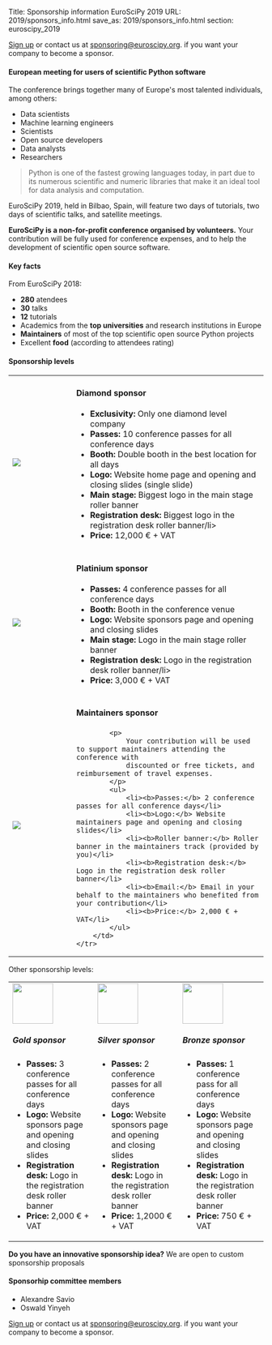 Title: Sponsorship information EuroSciPy 2019
URL: 2019/sponsors_info.html
save_as: 2019/sponsors_info.html
section: euroscipy_2019

[Sign up](https://forms.gle/1FHPEqybSgJjakbp8) or contact us at <a href=mailto:sponsoring@euroscipy.org>sponsoring@euroscipy.org</a>.
if you want your company to become a sponsor.

#### European meeting for users of scientific Python software

The conference brings together many of Europe's most talented individuals, among others:

- Data scientists
- Machine learning engineers
- Scientists
- Open source developers
- Data analysts
- Researchers

> Python is one of the fastest growing languages today, in part due to its numerous scientific
> and numeric libraries that make it an ideal tool for data analysis and computation.

EuroSciPy 2019, held in Bilbao, Spain, will feature two days of tutorials,
two days of scientific talks, and satellite meetings.

**EuroSciPy is a non-for-profit conference organised by volunteers.** Your contribution will be
fully used for conference expenses, and to help the development of scientific open source software.

#### Key facts

From EuroSciPy 2018:

- **280** atendees
- **30** talks
- **12** tutorials
- Academics from the **top universities** and research institutions in Europe
- **Maintainers** of most of the top scientific open source Python projects
- Excellent **food** (according to attendees rating)

#### Sponsorship levels

<table style="table-layout:fixed">
    <tr>
        <td style="width: 25%;">
            <img src="../static/2019/sponsors/levels/diamond.jpg">
        </td>
        <td style="width: 75%;">
            <h4>Diamond sponsor</h4>
            <ul>
                <li><b>Exclusivity:</b> Only one diamond level company</li>
                <li><b>Passes:</b> 10 conference passes for all conference days</li>
                <li><b>Booth:</b> Double booth in the best location for all days</li>
                <li><b>Logo:</b> Website home page and opening and closing slides (single slide)</li>
                <li><b>Main stage:</b> Biggest logo in the main stage roller banner</li>
                <li><b>Registration desk:</b> Biggest logo in the registration desk roller banner/li>
                <li><b>Price:</b> 12,000 € + VAT</li>
            </ul>
        </td>
    </tr>
    <tr>
        <td style="width: 25%;">
            <img src="../static/2019/sponsors/levels/platinium.jpg">
        </td>
        <td style="width: 75%;">
            <h4>Platinium sponsor</h4>
            <ul>
                <li><b>Passes:</b> 4 conference passes for all conference days</li>
                <li><b>Booth:</b> Booth in the conference venue</li>
                <li><b>Logo:</b> Website sponsors page and opening and closing slides</li>
                <li><b>Main stage:</b> Logo in the main stage roller banner</li>
                <li><b>Registration desk:</b> Logo in the registration desk roller banner/li>
                <li><b>Price:</b> 3,000 € + VAT</li>
            </ul>
        </td>
    </tr>
    <tr>
        <td style="width: 25%;">
            <img src="../static/2019/sponsors/levels/maintainers.png">
        </td>
        <td style="width: 75%;">
            <h4>Maintainers sponsor</h4>

            <p>
                Your contribution will be used to support maintainers attending the conference with
                discounted or free tickets, and reimbursement of travel expenses.
            </p>
            <ul>
                <li><b>Passes:</b> 2 conference passes for all conference days</li>
                <li><b>Logo:</b> Website maintainers page and opening and closing slides</li>
                <li><b>Roller banner:</b> Roller banner in the maintainers track (provided by you)</li>
                <li><b>Registration desk:</b> Logo in the registration desk roller banner</li>
                <li><b>Email:</b> Email in your behalf to the maintainers who benefited from your contribution</li>
                <li><b>Price:</b> 2,000 € + VAT</li>
            </ul>
        </td>
    </tr>
</table>

Other sponsorship levels:

<table style="table-layout:fixed">
    <tr>
        <td style="width: 33%;">
            <img src="../static/2019/sponsors/levels/gold.jpg" style="width: 80px;"/>
            <h5>Gold sponsor</h5>
            <ul>
                <li><b>Passes:</b> 3 conference passes for all conference days</li>
                <li><b>Logo:</b> Website sponsors page and opening and closing slides</li>
                <li><b>Registration desk:</b> Logo in the registration desk roller banner</li>
                <li><b>Price:</b> 2,000 € + VAT</li>
            </ul>
        </td>
        <td style="width: 33%;">
            <img src="../static/2019/sponsors/levels/silver.jpg" style="width: 80px;"/>
            <h5>Silver sponsor</h5>
            <ul>
                <li><b>Passes:</b> 2 conference passes for all conference days</li>
                <li><b>Logo:</b> Website sponsors page and opening and closing slides</li>
                <li><b>Registration desk:</b> Logo in the registration desk roller banner</li>
                <li><b>Price:</b> 1,2000 € + VAT</li>
            </ul>
        </td>
        <td style="width: 33%;">
            <img src="../static/2019/sponsors/levels/bronze.jpg" style="width: 80px;"/>
            <h5>Bronze sponsor</h5>
            <ul>
                <li><b>Passes:</b> 1 conference pass for all conference days</li>
                <li><b>Logo:</b> Website sponsors page and opening and closing slides</li>
                <li><b>Registration desk:</b> Logo in the registration desk roller banner</li>
                <li><b>Price:</b> 750 € + VAT</li>
            </ul>
        </td>
    </tr>
</table>

**Do you have an innovative sponsorship idea?** We are open to custom sponsorship proposals

#### Sponsorhip committee members

- Alexandre Savio
- Oswald Yinyeh

[Sign up](https://forms.gle/1FHPEqybSgJjakbp8) or contact us at <a href=mailto:sponsoring@euroscipy.org>sponsoring@euroscipy.org</a>.
if you want your company to become a sponsor.
